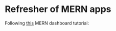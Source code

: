 # Refresher of MERN apps

Following [this](https://www.youtube.com/watch?v=0cPCMIuDk2I) MERN dashboard tutorial: 
